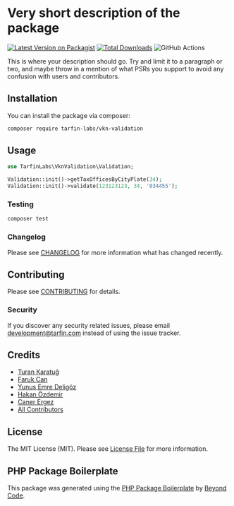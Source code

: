 # Very short description of the package

[![Latest Version on Packagist](https://img.shields.io/packagist/v/tarfin-labs/vkn-validation.svg?style=flat-square)](https://packagist.org/packages/tarfin-labs/vkn-validation)
[![Total Downloads](https://img.shields.io/packagist/dt/tarfin-labs/vkn-validation.svg?style=flat-square)](https://packagist.org/packages/tarfin-labs/vkn-validation)
![GitHub Actions](https://github.com/tarfin-labs/vkn-validation/actions/workflows/main.yml/badge.svg)

This is where your description should go. Try and limit it to a paragraph or two, and maybe throw in a mention of what PSRs you support to avoid any confusion with users and contributors.

## Installation

You can install the package via composer:

```bash
composer require tarfin-labs/vkn-validation
```

## Usage

```php
use TarfinLabs\VknValidation\Validation;

Validation::init()->getTaxOfficesByCityPlate(34);
Validation::init()->validate(123123123, 34, '034455');
```

### Testing

```bash
composer test
```

### Changelog

Please see [CHANGELOG](CHANGELOG.md) for more information what has changed recently.

## Contributing

Please see [CONTRIBUTING](CONTRIBUTING.md) for details.

### Security

If you discover any security related issues, please email development@tarfin.com instead of using the issue tracker.

## Credits

- [Turan Karatuğ](https://github.com/tkaratug)
- [Faruk Can](https://github.com/frkcn)
- [Yunus Emre Deligöz](https://github.com/deligoez)
- [Hakan Özdemir](https://github.com/hozdemir)
- [Caner Ergez](https://github.com/CanerErgez)
- [All Contributors](../../contributors)

## License

The MIT License (MIT). Please see [License File](LICENSE.md) for more information.

## PHP Package Boilerplate

This package was generated using the [PHP Package Boilerplate](https://laravelpackageboilerplate.com) by [Beyond Code](http://beyondco.de/).
